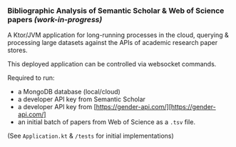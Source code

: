 ### Bibliographic Analysis of Semantic Scholar & Web of Science papers *(work-in-progress)*

A Ktor/JVM application for long-running processes in the cloud, querying & processing large datasets against the APIs of academic research paper stores.

This deployed application can be controlled via websocket commands.  

Required to run: 
  - a MongoDB database (local/cloud)
  - a developer API key from Semantic Scholar
  - a developer API key from [https://gender-api.com/][https://gender-api.com/]
  - an initial batch of papers from Web of Science as a `.tsv` file.

(See `Application.kt` & `/tests` for initial implementations)

[https://gender-api.com/]: https://gender-api.com/

